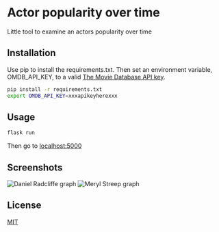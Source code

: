 # Actor popularity over time  

Little tool to examine an actors popularity over time

## Installation

Use pip to install the requirements.txt. Then set an environment variable, OMDB_API_KEY, to a valid [The Movie Database API key](https://developers.themoviedb.org/3/getting-started/introduction). 

```bash
pip install -r requirements.txt
export OMDB_API_KEY=xxxapikeyherexxx
```

## Usage
```bash
flask run
```
Then go to [localhost:5000](http://localhost:5000/)

## Screenshots
![Daniel Radcliffe graph](https://i.imgur.com/NjrBhgk.jpg)
![Meryl Streep graph](https://i.imgur.com/ke7OvSa.jpg)

## License
[MIT](https://choosealicense.com/licenses/mit/)
